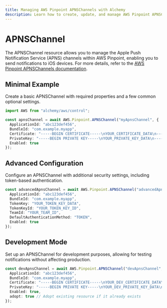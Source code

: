 ```yaml
---
title: Managing AWS Pinpoint APNSChannels with Alchemy
description: Learn how to create, update, and manage AWS Pinpoint APNSChannels using Alchemy Cloud Control.
---
```


# APNSChannel

The APNSChannel resource allows you to manage the Apple Push Notification Service (APNS) channels within AWS Pinpoint, enabling you to send notifications to iOS devices. For more details, refer to the [AWS Pinpoint APNSChannels documentation](https://docs.aws.amazon.com/pinpoint/latest/userguide/).

## Minimal Example

Create a basic APNSChannel with required properties and a few common optional settings.

```ts
import AWS from "alchemy/aws/control";

const apnsChannel = await AWS.Pinpoint.APNSChannel("myApnsChannel", {
  ApplicationId: "abc123def456",
  BundleId: "com.example.myapp",
  Certificate: "-----BEGIN CERTIFICATE-----\nYOUR_CERTIFICATE_DATA\n-----END CERTIFICATE-----",
  PrivateKey: "-----BEGIN PRIVATE KEY-----\nYOUR_PRIVATE_KEY_DATA\n-----END PRIVATE KEY-----",
  Enabled: true
});
```

## Advanced Configuration

Configure an APNSChannel with additional security settings, including token-based authentication.

```ts
const advancedApnsChannel = await AWS.Pinpoint.APNSChannel("advancedApnsChannel", {
  ApplicationId: "abc123def456",
  BundleId: "com.example.myapp",
  TokenKey: "YOUR_TOKEN_KEY_DATA",
  TokenKeyId: "YOUR_TOKEN_KEY_ID",
  TeamId: "YOUR_TEAM_ID",
  DefaultAuthenticationMethod: "TOKEN",
  Enabled: true
});
```

## Development Mode

Set up an APNSChannel for development purposes, allowing for testing notifications without affecting production.

```ts
const devApnsChannel = await AWS.Pinpoint.APNSChannel("devApnsChannel", {
  ApplicationId: "abc123def456",
  BundleId: "com.example.myapp",
  Certificate: "-----BEGIN CERTIFICATE-----\nYOUR_DEV_CERTIFICATE_DATA\n-----END CERTIFICATE-----",
  PrivateKey: "-----BEGIN PRIVATE KEY-----\nYOUR_DEV_PRIVATE_KEY_DATA\n-----END PRIVATE KEY-----",
  Enabled: true,
  adopt: true // Adopt existing resource if it already exists
});
```